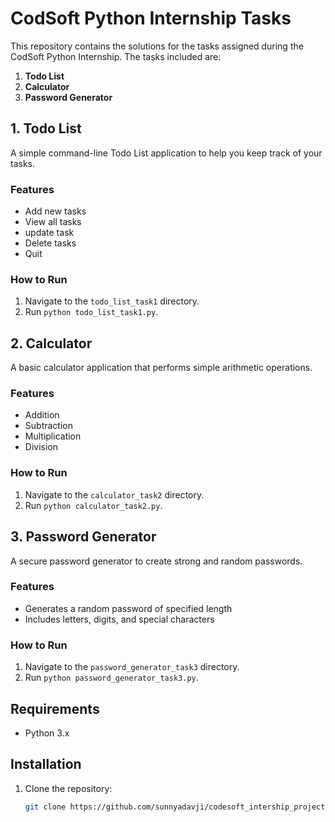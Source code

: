 # CodSoft Python Internship Tasks

This repository contains the solutions for the tasks assigned during the CodSoft Python Internship. The tasks included are:

1. **Todo List**
2. **Calculator**
3. **Password Generator**

## 1. Todo List

A simple command-line Todo List application to help you keep track of your tasks.

### Features
- Add new tasks
- View all tasks
- update task
- Delete tasks
- Quit

### How to Run
1. Navigate to the `todo_list_task1` directory.
2. Run `python todo_list_task1.py`.

## 2. Calculator

A basic calculator application that performs simple arithmetic operations.

### Features
- Addition
- Subtraction
- Multiplication
- Division

### How to Run
1. Navigate to the `calculator_task2` directory.
2. Run `python calculator_task2.py`.

## 3. Password Generator

A secure password generator to create strong and random passwords.

### Features
- Generates a random password of specified length
- Includes letters, digits, and special characters

### How to Run
1. Navigate to the `password_generator_task3` directory.
2. Run `python password_generator_task3.py`.

## Requirements

- Python 3.x

## Installation

1. Clone the repository:
   ```bash
   git clone https://github.com/sunnyadavji/codesoft_intership_projects.git
